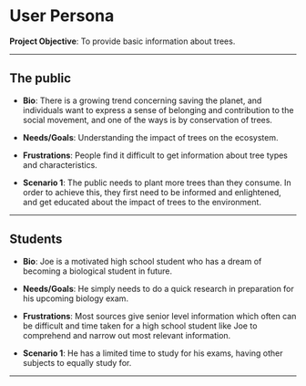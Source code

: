 # User Persona

<!-- short introduction-->

**Project Objective**: To provide basic information about trees.

---

<!--Persona 1-->

## The public

- **Bio**: There is a growing trend concerning saving the planet, and
  individuals want to express a sense of belonging and contribution to the
  social movement, and one of the ways is by conservation of trees.

- **Needs/Goals**: Understanding the impact of trees on the ecosystem.

- **Frustrations**: People find it difficult to get information about tree types
  and characteristics.

- **Scenario 1**: The public needs to plant more trees than they consume. In
  order to achieve this, they first need to be informed and enlightened, and get
  educated about the impact of trees to the environment.

---

<!-- persona 2 -->

## Students

- **Bio**: Joe is a motivated high school student who has a dream of becoming a
  biological student in future.

- **Needs/Goals**: He simply needs to do a quick research in preparation for his
  upcoming biology exam.

- **Frustrations**: Most sources give senior level information which often can
  be difficult and time taken for a high school student like Joe to comprehend
  and narrow out most relevant information.

- **Scenario 1**: He has a limited time to study for his exams, having other
  subjects to equally study for.

---
